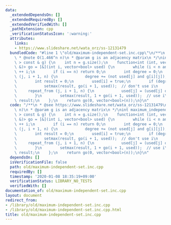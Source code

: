 ```yaml
---
data:
  _extendedDependsOn: []
  _extendedRequiredBy: []
  _extendedVerifiedWith: []
  _pathExtension: cpp
  _verificationStatusIcon: ':warning:'
  attributes:
    links:
    - https://www.slideshare.net/wata_orz/ss-12131479
  bundledCode: "#line 1 \"old/maximum-independent-set.inc.cpp\"\n/**\n * @see https://www.slideshare.net/wata_orz/ss-12131479\n\
    \ * @note O(1.466^n n)\n * @param g is an adjacency matrix\n */\nint maximum_independent_set(vector<vector<bool>\
    \ > const & g) {\n    int n = g.size();\n    function<int (int, vector<bool> const\
    \ &)> go = [&](int i, vector<bool> used) {\n        while (i < n and used[i])\
    \ ++ i;\n        if (i == n) return 0;\n        int degree = 0;\n        repeat_from\
    \ (j, i + 1, n) {\n            degree += (not used[j] and g[i][j]);\n        }\n\
    \        int result = 0;\n        used[i] = true;\n        if (degree >= 2) {\n\
    \            setmax(result, go(i + 1, used));  // don't use i\n        }\n   \
    \     repeat_from (j, i + 1, n) {\n            used[j] = (used[j] or g[i][j]);\n\
    \        }\n        setmax(result, 1 + go(i + 1, used));  // use i\n        return\
    \ result;\n    };\n    return go(0, vector<bool>(n));\n}\n"
  code: "/**\n * @see https://www.slideshare.net/wata_orz/ss-12131479\n * @note O(1.466^n\
    \ n)\n * @param g is an adjacency matrix\n */\nint maximum_independent_set(vector<vector<bool>\
    \ > const & g) {\n    int n = g.size();\n    function<int (int, vector<bool> const\
    \ &)> go = [&](int i, vector<bool> used) {\n        while (i < n and used[i])\
    \ ++ i;\n        if (i == n) return 0;\n        int degree = 0;\n        repeat_from\
    \ (j, i + 1, n) {\n            degree += (not used[j] and g[i][j]);\n        }\n\
    \        int result = 0;\n        used[i] = true;\n        if (degree >= 2) {\n\
    \            setmax(result, go(i + 1, used));  // don't use i\n        }\n   \
    \     repeat_from (j, i + 1, n) {\n            used[j] = (used[j] or g[i][j]);\n\
    \        }\n        setmax(result, 1 + go(i + 1, used));  // use i\n        return\
    \ result;\n    };\n    return go(0, vector<bool>(n));\n}\n"
  dependsOn: []
  isVerificationFile: false
  path: old/maximum-independent-set.inc.cpp
  requiredBy: []
  timestamp: '2020-01-08 18:35:19+09:00'
  verificationStatus: LIBRARY_NO_TESTS
  verifiedWith: []
documentation_of: old/maximum-independent-set.inc.cpp
layout: document
redirect_from:
- /library/old/maximum-independent-set.inc.cpp
- /library/old/maximum-independent-set.inc.cpp.html
title: old/maximum-independent-set.inc.cpp
---
```


